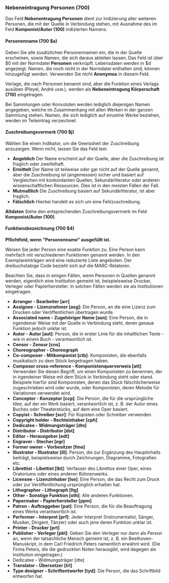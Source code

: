 ### Nebeneintragung Personen (700)

Das Feld **Nebenentragung Personen** dient zur Indizierung aller weiteren Personen, die mit der Quelle in Verbindung stehen, mit Ausnahme des im Feld **Komponist/Autor (100)** indizierten Namens.

#### Personenname (700 $a)

Geben Sie alle zusätzlichen Personennamen ein, die in der Quelle erscheinen, sowie Namen, die sich daraus ableiten lassen. Das Feld ist über $0 mit der Normdatei **Personen** verknüpft. Lebensdaten werden in $d angezeigt. Namen, die noch nicht in der Normdatei enthalten sind, können hinzugefügt werden. Verwenden Sie nicht **Anonymus** in diesem Feld.

Verlage, die nach Personen benannt sind, aber die Funktion eines Verlags ausüben (Pleyel, André usw.), werden als **Nebeneintragung Körperschaft (710)** eingetragen.

Bei Sammlungen oder Konvoluten werden lediglich diejenigen Namen angegeben, welche im Zusammenhang mit allen Werken in der ganzen Sammlung stehen. Namen, die sich lediglich auf einzelne Werke beziehen, werden im Teileintrag verzeichnet.

#### Zuschreibungsvermerk (700 $j)

Wählen Sie einen Indikator, um die Gewissheit der Zuschreibung anzuzeigen. Wenn nicht, lassen Sie das Feld leer.

- **Angeblich** Der Name erscheint auf der Quelle, aber die Zuschreibung ist fraglich oder zweifelhaft.
- **Ermittelt** Der Name ist teilweise oder gar nicht auf der Quelle genannt, aber die Zuschreibung ist (angemessen) sicher und basiert auf Vergleichen mit konkordanten Quellen, Sekundärliteratur oder anderen wissenschaftlichen Ressourcen. Dies ist in den meisten Fällen der Fall.
- **Mutmaßlich** Die Zuschreibung basiert auf Sekundärliteratur, ist aber fraglich.
- **Fälschlich** Hierbei handelt es sich um eine Fehlzuschreibung.

**Altdaten** Siehe den entsprechenden Zuschreibungsvermerk im Feld **Komponist/Autor (100)**.

#### Funktionsbezeichnung (700 $4)

**Pflichtfeld, wenn "Personenname" ausgefüllt ist.**

Weisen Sie jeder Person eine exakte Funktion zu. Eine Person kann mehrfach mit verschiedenen Funktionen genannt werden. In den Exemplareinträgen wird eine reduzierte Liste angeboten. Der dreibuchstabige Code bezieht sich auf die MARC-Relatoren.

Beachten Sie, dass in einigen Fällen, wenn Personen in Quellen genannt werden, eigentlich eine Institution gemeint ist, beispielsweise Drucker, Verleger oder Papierhersteller. In solchen Fällen werden sie als Institutionen eingetragen.

- **Arranger - Bearbeiter [arr]**
- **Assignee - Lizenznehmer [asg]:** Die Person, an die eine Lizenz zum Drucken oder Veröffentlichen übertragen wurde.
- **Associated name - Zugehöriger Name [asn]**: Eine Person, die in irgendeiner Weise mit der Quelle in Verbindung steht, deren genaue Funktion jedoch unklar ist.
- **Autor - Autor [aut]**: Person, die in erster Linie für die inhaltlichen Texte - wie in einem Buch - verantwortlich ist.
- **Censor - Zensor [cns]**
- **Choreographer - Choreograph**
- **Co-composer - Mitkomponist [ctb]**: Komponisten, die ebenfalls musikalisch zu dem Stück beigetragen haben.
- **Composer cross-reference - Komponistenquerverweis [att]**: Verwenden Sie diesen Begriff, um einen Komponisten zu benennen, der in irgendeiner Weise mit dem Stück in Verbindung steht oder stand. Beispiele hierfür sind Komponisten, denen das Stück fälschlicherweise zugeschrieben wird oder wurde, oder Komponisten, deren Melodie für Variationen verwendet wird.
- **Conceptor - Konzeptor [ccp]**: Die Person, die für die ursprüngliche Idee, auf der ein Werk basiert, verantwortlich ist, z. B. der Autor eines Buches oder Theaterstücks, auf dem eine Oper basiert.
- **Copyist - Schreiber [scr]**: Für Kopisten oder Schreiber verwenden.
- **Copyright holder - Rechteinhaber [cph]**
- **Dedicatee - Widmungsträger [dte]**
- **Distributor - Distributor [dst]**
- **Editor - Herausgeber [edt]**
- **Engraver - Stecher [egr]**
- **Former owner - Vorbesitzer [fmo]**
- **Illustrator - Illustrator [ill]**: Person, die zur Ergänzung des Hauptinhalts beiträgt, beispielsweise durch Zeichnungen, Diagramme, Fotografien etc.
- **Librettist - Libettist [lbt]**: Verfasser des Librettos einer Oper, eines Oratoriums oder eines anderen Bühnenwerks.
- **Licensee - Lizenzinhaber [lse]**: Eine Person, die das Recht zum Druck oder zur Veröffentlichung ursprünglich erhalten hat.
- **Lithographer - Lithograph [ltg]**
- **Other - Sonstige Funktion [oth]**: Alle anderen Funktionen.
- **Papermaker - Papierhersteller [ppm]**
- **Patron - Auftraggeber [pat]**: Eine Person, die für die Beauftragung eines Werks verantwortlich ist.
- **Performer - Interpret [prf]**: Jeder Interpret (Instrumentalist, Sänger, Musiker, Dirigent, Tänzer) oder auch jene deren Funktion unklar ist.
- **Printer - Drucker [prt]**
- **Publisher - Verleger [pbl]**: Geben Sie den Verleger nur dann als Person an, wenn der tatsächliche Mensch gemeint ist, z. B. ein Beethoven-Manuskript, in dem Carl Friedrich Peters namentlich erwähnt wird. (Die Firma Peters, die die gedruckten Noten herausgibt, wird dagegen als Institution eingetragen.)
- Dedicatee - Widmungsträger [dte]
- **Translator - Übersetzer [trl]**
- **Type designer - Schriftentwerfer [tyd]**: Die Person, die das Schriftbild entworfen hat.
